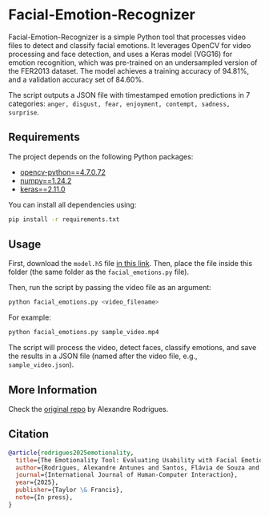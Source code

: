 # Facial-Emotion-Recognizer

Facial-Emotion-Recognizer is a simple Python tool that processes video files to detect and classify facial emotions. It leverages OpenCV for video processing and face detection, and uses a Keras model (VGG16) for emotion recognition, which was pre-trained on an undersampled version of the FER2013 dataset. The model achieves a training accuracy of 94.81%, and a validation accuracy set of 84.60%. 

The script outputs a JSON file with timestamped emotion predictions in 7 categories: `anger, disgust, fear, enjoyment, contempt, sadness, surprise`.


## Requirements

The project depends on the following Python packages:

- [opencv-python==4.7.0.72](https://pypi.org/project/opencv-python/)
- [numpy==1.24.2](https://pypi.org/project/numpy/)
- [keras==2.11.0](https://pypi.org/project/Keras/)

You can install all dependencies using:

```bash
pip install -r requirements.txt
```

## Usage


First, download the `model.h5` file [in this link](https://drive.google.com/file/d/1UxjX07GMU1qwvkh1NoCamlqAgtSSSOUE/view?usp=sharing). Then, place the file inside this folder (the same folder as the `facial_emotions.py` file).

Then, run the script by passing the video file as an argument:

```bash
python facial_emotions.py <video_filename>
```

For example:

```bash
python facial_emotions.py sample_video.mp4
```

The script will process the video, detect faces, classify emotions, and save the results in a JSON file (named after the video file, e.g., `sample_video.json`).


## More Information

Check the [original repo](https://github.com/alex-pt01/The-Role-of-Facial-Emotions-in-Usability-Evaluation/) by Alexandre Rodrigues.


## Citation

```bibtex
@article{rodrigues2025emotionality,
  title={The Emotionality Tool: Evaluating Usability with Facial Emotions Analysis},
  author={Rodrigues, Alexandre Antunes and Santos, Flávia de Souza and Gama, Sandra Pereira},
  journal={International Journal of Human-Computer Interaction},
  year={2025},
  publisher={Taylor \& Francis},
  note={In press},
}
```

